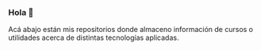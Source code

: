 ### Hola 👋
Acá abajo están mis repositorios donde almaceno información de cursos o utilidades acerca de distintas tecnologías aplicadas.
